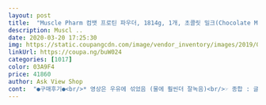 ```yaml
---
layout: post 
title:  "Muscle Pharm 컴뱃 프로틴 파우더, 1814g, 1개, 초콜릿 밀크(Chocolate Milk)" 
description: Muscl ..
date: 2020-03-20 17:25:30 
img: https://static.coupangcdn.com/image/vendor_inventory/images/2019/03/20/17/0/de4fe1d3-5106-43b8-b507-6309d414fb47.jpg 
linkUrl: https://coupa.ng/buW024 
categories: [1017] 
color: 03A9F4 
price: 41860 
author: Ask View Shop 
cont:  "●구매후기●<br/>* 영상은 우유에 섞었음 (물에 훨씬더 잘녹음)<br/>☞ 종합 : 글루텐 프리로 보충제만 드시면 설사하시는분들에게 강추하며 믿을만한 보충제를 찾으시는분들께도 추천합니다.<br/> 요즘.<br/>.<br/> 먹을거 가지고 장난치는 x들이 많아서... <br/>ㅡㅡ 가격, 성능, 맛 전부 만족해서 아쉬운점은 없습니다.<br/> 다들 열심히 운동해서 건강한 100세시대를.<br/>.<br/>누립시다 ㅎ<br/>☞기능 :<br/>☞맛 : 쿠키 앤 크림으로 초콜릿만 먹던 제게 신선했어요.<br/> 그 옛날 허벌라이프 쿠키맛이랑 완전 똑같아요! 우선 우유랑 섞어먹어봤는데 진한맛과 느끼함이 강해요.<br/> 물이랑 섞으면 맥도날드에서 파는 맥플러맛이네요 .<br/> 물이랑 드시길 추천!<br/>☞섭취법 : 성인남자 기준 2스쿱이면 되요.<br/> 이건 기호에 맞게 섭취하시면될듯 싶고 빠르게 흡수되길 원하시면 물에타서 드세요! wpc단백질이 가장 큰 비중을 차지한데요.<br/><br/>가장 중요한 맛!<br/>거품은 좀 생기지만 중간중간 덩어리를 씹고 싶지 않으면 열심히 섞어줍니다.<br/><br/>굉장히 놀랐습니다.<br/> 흔들림 없이 배송이 된걸까요?<br/>그리고 무엇보다 가루가 우유에 아주 잘 풀리네요<br/>다 먹을 즈음이면 또 구매하게 될 것  같아요<br/>단거 못먹는 제 입에도 크게 단맛이 안 느껴지고 비린맛은 전혀 없었어요<br/>로켓직구 삼일 걸리는 건 다들 아실거고 배송 상태도 뽁뽁이로 잘 감싸져서 안전하게 배송됐네요~<br/>리뷰 들어갑니다.<br/><br/>만약 비린맛이 있는 파우다면 바로 알았을텐데 전혀 안느껴지는걸보니 일단 이부분은 합격이에요.<br/><br/>맛은.<br/>.<br/> 바닐라 아이스크림을 녹여 먹는 맛 에 가깝습니다.<br/>  살짝 느끼 할까 걱정도 했지만<br/>몇년째 프로틴 파우더 복용을 해왔는데 그동안은 거의 초코맛 파우더만 복용해 왔어요<br/>모처럼 좋은 파우더 선택한것같아 좋네요<br/>무튼 물 통에 생수를 3분에1 정도 붓고<br/>물이든 우유든 잘 녹는다는건 흡수율도 좋다는거니 이 부분도 합격이에요<br/>박스에 포장 아주 잘 되어서 도착 했습니다.<br/><br/>배송은 로켓 직구로 정말 왠만한 국내 배송 못지 않게 빠르게 도착해서 놀랐습니다<br/>보충제 한컵 가득 떠서 윗부분을 통 안쪽에 대고 깍아서 평평하게 만들어 정확히 한 컵 분량 만큼만 떠서 통에 넣고 신나게 흔듭니다<br/>보충제먹고 잦은 설사때문에 구매한  머슬팜 컴뱃프로틴 파우더입니다.<br/><br/>보통 많이 흔들어도 시간 지나고나면 바닥에 침전물이 생기게 마련인데 이 파우더는 처음 쉐이킹때 풀어주고 나면 한참 지나도 가라앉는게 없네요<br/>보통 보충제 처음 오면 스푼 찾는게 상당히 어렵습니다.<br/> 기존에 있던 스푼으로 뒤적이던가 다른 도구를 이용하여 뒤적거리며 찾느라 손이며 팔둑에 보충제가루가 다 뭍고 짜증이 나는데<br/>암튼 걱정반 후회반으로 제품을 기다렸는데  받아본 결과그런 기우는 이제 말끔히 해소됐네요.<br/><br/>어디 손상된 곳 없습니다.<br/><br/>요거 외국에서 직구로밖에 구매안되지만 평이 너무 좋아서 주문해봤습니다.<br/> 믿고 맡기는 쿠팡 로켓배송을 타고 5일만에 도착!<br/>운동후 근육의 성장을 돕는 단백질 및 복합적 영양분을 제공한데요!빠른흡수를 원하시면 물에! 천천히 흡수되길 원하시면 우유에 타서 드시면되요.<br/><br/>이 제품 구입하고나서 바닐라 맛은 처음인데 살짝 걱정을 했더랬죠<br/>이정도면 한참 먹은듯 해요<br/>일단 스쿱 사이즈가 조금 큰편이라서, 일반 보틀병에 넣는데 질질 흘리게 되네요<br/>저는 저지방우유에 타서 마십니다<br/>제형이 애기들 먹는 분유같기도 해서 혹시 비리거나 단거 아닐까 했는데 의외로 먹을만 하네요<br/>주둥이가 좀 큰 쉐이크통에 담을땐 상관없을 듯 하구요<br/>초코맛에 질려서 그런가 바닐라 맛도 맛있게 느껴지네요.<br/> 운동 후 일주일 가까이 마시고 있는데 깁자기 체중이 확 늘진 않겠죠? 하지만 전체 적으로 굉장히 만족합니다.<br/>  좋은 제품 접할수 있어서 운이 좋았습니다.<br/><br/>파우더 양은 거의 가득 채워질만큼 그득그득 들어있어요<br/>평소에 먹던 보충제를 다 먹고 다른것도 한번 먹어 보고 싶어서 골라보았습니다.<br/><br/>프로틴의 기능은 거의 비슷한만큼 기왕이면 목넘김 편하고 비린만 없는걸로 선택하느라 한 제품 꾸준히 복용했었는데 오래 먹다보니 질려서 말이죠.<br/><br/>혹여라도 지나치게 달거나 느끼하거나 할까봐서요<br/>희안하게 뚜껑을 딱 열었는데 스푼이 바로 보여<br/>" 
---
```

